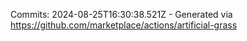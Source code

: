 Commits: 2024-08-25T16:30:38.521Z - Generated via https://github.com/marketplace/actions/artificial-grass
<br>

